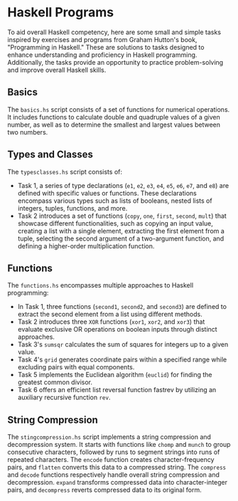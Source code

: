 # Haskell Programs

To aid overall Haskell competency, here are some small and simple tasks inspired by exercises and programs from Graham Hutton's book, "Programming in Haskell." These are solutions to tasks designed to enhance understanding and proficiency in Haskell programming. Additionally, the tasks provide an opportunity to practice problem-solving and improve overall Haskell skills.

## Basics
The ```basics.hs``` script consists of a set of functions for numerical operations. It includes functions to calculate double and quadruple values of a given number, as well as to determine the smallest and largest values between two numbers. 

## Types and Classes
The ```typesclasses.hs``` script consists of:
- Task 1, a series of type declarations (```e1```, ```e2```, ```e3```, ```e4```, ```e5```, ```e6```, ```e7```, and ```e8```) are defined with specific values or functions. These declarations encompass various types such as lists of booleans, nested lists of integers, tuples, functions, and more.
- Task 2 introduces a set of functions (```copy```, ```one```, ```first```, ```second```, ```mult```) that showcase different functionalities, such as copying an input value, creating a list with a single element, extracting the first element from a tuple, selecting the second argument of a two-argument function, and defining a higher-order multiplication function.

## Functions
The ```functions.hs``` encompasses multiple approaches to Haskell programming:
- In Task 1, three functions (```second1```, ```second2```, and ```second3```) are defined to extract the second element from a list using different methods.
- Task 2 introduces three ```XOR``` functions (```xor1```, ```xor2```, and ```xor3```) that evaluate exclusive OR operations on boolean inputs through distinct approaches.
- Task 3's ```sumsqr``` calculates the sum of squares for integers up to a given value.
- Task 4's ```grid``` generates coordinate pairs within a specified range while excluding pairs with equal components.
- Task 5 implements the Euclidean algorithm (```euclid```) for finding the greatest common divisor.
- Task 6 offers an efficient list reversal function fastrev by utilizing an auxiliary recursive function ```rev```.

## String Compression
The ```stingcompression.hs``` script implements a string compression and decompression system. It starts with functions like ```chomp``` and ```munch``` to group consecutive characters, followed by runs to segment strings into runs of repeated characters. The ```encode``` function creates character-frequency pairs, and ```flatten``` converts this data to a compressed string. The ```compress``` and ```decode``` functions respectively handle overall string compression and decompression. ```expand``` transforms compressed data into character-integer pairs, and ```decompress``` reverts compressed data to its original form. 

